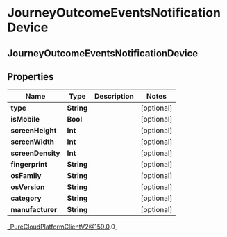 # JourneyOutcomeEventsNotificationDevice

## JourneyOutcomeEventsNotificationDevice

## Properties

|Name | Type | Description | Notes|
|------------ | ------------- | ------------- | -------------|
| **type** | **String** |  | [optional] |
| **isMobile** | **Bool** |  | [optional] |
| **screenHeight** | **Int** |  | [optional] |
| **screenWidth** | **Int** |  | [optional] |
| **screenDensity** | **Int** |  | [optional] |
| **fingerprint** | **String** |  | [optional] |
| **osFamily** | **String** |  | [optional] |
| **osVersion** | **String** |  | [optional] |
| **category** | **String** |  | [optional] |
| **manufacturer** | **String** |  | [optional] |



_PureCloudPlatformClientV2@159.0.0_
